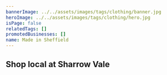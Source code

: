 ```yaml
---
bannerImage: ../../assets/images/tags/clothing/banner.jpg
heroImage: ../../assets/images/tags/clothing/hero.jpg
isPage: false
relatedTags: []
promotedBusinesses: []
name: Made in Sheffield
---
```


## Shop local at Sharrow Vale
